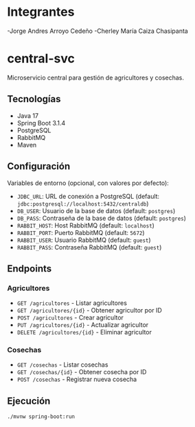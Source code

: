 # Integrantes
-Jorge Andres Arroyo Cedeño
-Cherley María Caiza Chasipanta
# central-svc

Microservicio central para gestión de agricultores y cosechas.

## Tecnologías

- Java 17  
- Spring Boot 3.1.4  
- PostgreSQL  
- RabbitMQ  
- Maven  

## Configuración

Variables de entorno (opcional, con valores por defecto):

- `JDBC_URL`: URL de conexión a PostgreSQL (default: `jdbc:postgresql://localhost:5432/centraldb`)  
- `DB_USER`: Usuario de la base de datos (default: `postgres`)  
- `DB_PASS`: Contraseña de la base de datos (default: `postgres`)  
- `RABBIT_HOST`: Host RabbitMQ (default: `localhost`)  
- `RABBIT_PORT`: Puerto RabbitMQ (default: `5672`)  
- `RABBIT_USER`: Usuario RabbitMQ (default: `guest`)  
- `RABBIT_PASS`: Contraseña RabbitMQ (default: `guest`)  

## Endpoints

### Agricultores

- `GET /agricultores` - Listar agricultores  
- `GET /agricultores/{id}` - Obtener agricultor por ID  
- `POST /agricultores` - Crear agricultor  
- `PUT /agricultores/{id}` - Actualizar agricultor  
- `DELETE /agricultores/{id}` - Eliminar agricultor  

### Cosechas

- `GET /cosechas` - Listar cosechas  
- `GET /cosechas/{id}` - Obtener cosecha por ID  
- `POST /cosechas` - Registrar nueva cosecha  

## Ejecución

```bash
./mvnw spring-boot:run
